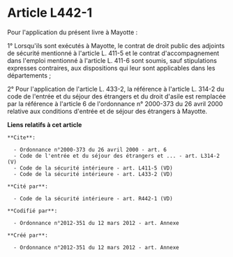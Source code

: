 # Article L442-1

Pour l'application du présent livre à Mayotte : 

1° Lorsqu'ils sont exécutés à Mayotte, le contrat de droit public des adjoints de sécurité mentionné à l'article L. 411-5 et
le contrat d'accompagnement dans l'emploi mentionné à l'article L. 411-6 sont soumis, sauf stipulations expresses contraires,
aux dispositions qui leur sont applicables dans les départements ; 

2° Pour l'application de l'article L. 433-2, la référence à l'article L. 314-2 du code de l'entrée et du séjour des étrangers
et du droit d'asile est remplacée par la référence à l'article 6 de l'ordonnance n° 2000-373 du 26 avril 2000 relative aux
conditions d'entrée et de séjour des étrangers à Mayotte.

**Liens relatifs à cet article**

	**Cite**:

	  - Ordonnance n°2000-373 du 26 avril 2000 - art. 6
	  - Code de l'entrée et du séjour des étrangers et ... - art. L314-2 (V)
	  - Code de la sécurité intérieure - art. L411-5 (VD)
	  - Code de la sécurité intérieure - art. L433-2 (VD)

	**Cité par**:

	  - Code de la sécurité intérieure - art. R442-1 (VD)

	**Codifié par**:

	  - Ordonnance n°2012-351 du 12 mars 2012 - art. Annexe

	**Créé par**:

	  - Ordonnance n°2012-351 du 12 mars 2012 - art. Annexe
